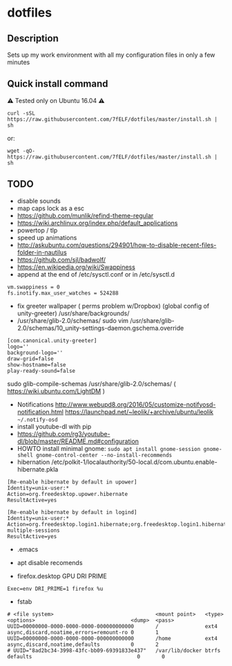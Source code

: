 # dotfiles

## Description
Sets up my work environment with all my configuration files in only a few minutes

## Quick install command
:warning: Tested only on Ubuntu 16.04 :warning:
```
curl -sSL https://raw.githubusercontent.com/7fELF/dotfiles/master/install.sh | sh
```
or:
```
wget -qO- https://raw.githubusercontent.com/7fELF/dotfiles/master/install.sh | sh
```

## TODO

- disable sounds
- map caps lock as a esc
- https://github.com/munlik/refind-theme-regular
- https://wiki.archlinux.org/index.php/default_applications
- powertop / tlp
- speed up animations
- http://askubuntu.com/questions/294901/how-to-disable-recent-files-folder-in-nautilus
- https://github.com/sjl/badwolf/
- https://en.wikipedia.org/wiki/Swappiness
- append at the end of /etc/sysctl.conf or in /etc/sysctl.d
```
vm.swappiness = 0
fs.inotify.max_user_watches = 524288
```
- fix greeter wallpaper ( perms problem w/Dropbox) (global config of unity-greeter)
/usr/share/backgrounds/
- /usr/share/glib-2.0/schemas/
sudo vim /usr/share/glib-2.0/schemas/10_unity-settings-daemon.gschema.override
```
[com.canonical.unity-greeter]
logo=''
background-logo=''
draw-grid=false
show-hostname=false
play-ready-sound=false
```

sudo glib-compile-schemas /usr/share/glib-2.0/schemas/
( https://wiki.ubuntu.com/LightDM  )
- Notifications
http://www.webupd8.org/2016/05/customize-notifyosd-notification.html
https://launchpad.net/~leolik/+archive/ubuntu/leolik
`~/.notify-osd`
- install youtube-dl with pip
- https://github.com/rg3/youtube-dl/blob/master/README.md#configuration
- HOWTO install minimal gnome:
`sudo apt install gnome-session gnome-shell gnome-control-center --no-install-recommends`
- hibernation /etc/polkit-1/localauthority/50-local.d/com.ubuntu.enable-hibernate.pkla
```
[Re-enable hibernate by default in upower]
Identity=unix-user:*
Action=org.freedesktop.upower.hibernate
ResultActive=yes

[Re-enable hibernate by default in logind]
Identity=unix-user:*
Action=org.freedesktop.login1.hibernate;org.freedesktop.login1.hibernate-multiple-sessions
ResultActive=yes
```
- .emacs
- apt disable recomends

- firefox.desktop GPU DRI PRIME
```
Exec=env DRI_PRIME=1 firefox %u
```
- fstab
```
# <file system>                                 <mount point>   <type>  <options>                               <dump>  <pass>
UUID=00000000-0000-0000-0000-000000000000       /               ext4    async,discard,noatime,errors=remount-ro	0       1
UUID=00000000-0000-0000-0000-000000000000       /home           ext4    async,discard,noatime,defaults	        0       2
# UUID="8ad2bc34-3998-43fc-bb09-69391833e437"   /var/lib/docker btrfs   defaults	                              0       0
```
